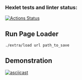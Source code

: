 ### Hexlet tests and linter status:
[![Actions Status](https://github.com/ivasha89/php-phpunit-testing-project-75/actions/workflows/hexlet-check.yml/badge.svg)](https://github.com/ivasha89/php-phpunit-testing-project-75/actions)

## Run Page Loader
    ./extra/load url path_to_save

## Demonstration
[![asciicast](https://asciinema.org/a/DC9EjwFJgL3gjAKWLOfbfpl5Y.svg)](https://asciinema.org/a/DC9EjwFJgL3gjAKWLOfbfpl5Y)